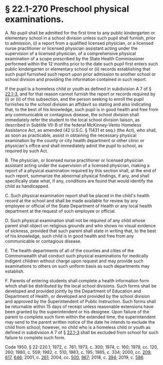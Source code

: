 # § 22.1-270 Preschool physical examinations.

<p>A. No pupil shall be admitted for the first time to any public kindergarten or elementary school in a school division unless such pupil shall furnish, prior to admission, (i) a report from a qualified licensed physician, or a licensed nurse practitioner or licensed physician assistant acting under the supervision of a licensed physician, of a comprehensive physical examination of a scope prescribed by the State Health Commissioner performed within the 12 months prior to the date such pupil first enters such public kindergarten or elementary school or (ii) records establishing that such pupil furnished such report upon prior admission to another school or school division and providing the information contained in such report.</p><p>If the pupil is a homeless child or youth as defined in subdivision A 7 of § <a href='/vacode/22.1-3/'>22.1-3</a>, and for that reason cannot furnish the report or records required by (i) or (ii) of this subsection, and the person seeking to enroll the pupil furnishes to the school division an affidavit so stating and also indicating that, to the best of his knowledge, such pupil is in good health and free from any communicable or contagious disease, the school division shall immediately refer the student to the local school division liaison, as described in Subtitle VII-B of the federal McKinney-Vento Homeless Assistance Act, as amended (42 U.S.C. § 11431 et seq.) (the Act), who shall, as soon as practicable, assist in obtaining the necessary physical examination by the county or city health department or other clinic or physician's office and shall immediately admit the pupil to school, as required by such Act.</p><p>B. The physician, or licensed nurse practitioner or licensed physician assistant acting under the supervision of a licensed physician, making a report of a physical examination required by this section shall, at the end of such report, summarize the abnormal physical findings, if any, and shall specifically state what, if any, conditions are found that would identify the child as handicapped.</p><p>C. Such physical examination report shall be placed in the child's health record at the school and shall be made available for review by any employee or official of the State Department of Health or any local health department at the request of such employee or official.</p><p>D. Such physical examination shall not be required of any child whose parent shall object on religious grounds and who shows no visual evidence of sickness, provided that such parent shall state in writing that, to the best of his knowledge, such child is in good health and free from any communicable or contagious disease.</p><p>E. The health departments of all of the counties and cities of the Commonwealth shall conduct such physical examinations for medically indigent children without charge upon request and may provide such examinations to others on such uniform basis as such departments may establish.</p><p>F. Parents of entering students shall complete a health information form which shall be distributed by the local school divisions. Such forms shall be developed and provided jointly by the Department of Education and Department of Health, or developed and provided by the school division and approved by the Superintendent of Public Instruction. Such forms shall be returnable within 15 days of receipt unless reasonable extensions have been granted by the superintendent or his designee. Upon failure of the parent to complete such form within the extended time, the superintendent may send to the parent written notice of the date he intends to exclude the child from school; however, no child who is a homeless child or youth as defined in subdivision A 7 of § <a href='/vacode/22.1-3/'>22.1-3</a> shall be excluded from school for such failure to complete such form.</p><p>Code 1950, § 22-220.1; 1972, c. 761; 1973, c. 300; 1974, c. 160; 1979, cc. 120, 260; 1980, c. 559; 1982, c. 510; 1983, c. 195; 1985, c. 334; 2000, cc. <a href='http://lis.virginia.gov/cgi-bin/legp604.exe?001+ful+CHAP0209'>209</a>, <a href='http://lis.virginia.gov/cgi-bin/legp604.exe?001+ful+CHAP0617'>617</a>, <a href='http://lis.virginia.gov/cgi-bin/legp604.exe?001+ful+CHAP0646'>646</a>; 2001, c. <a href='http://lis.virginia.gov/cgi-bin/legp604.exe?011+ful+CHAP0261'>261</a>; 2004, cc. <a href='http://lis.virginia.gov/cgi-bin/legp604.exe?041+ful+CHAP0500'>500</a>, <a href='http://lis.virginia.gov/cgi-bin/legp604.exe?041+ful+CHAP0967'>967</a>; 2018, c. <a href='http://lis.virginia.gov/cgi-bin/legp604.exe?181+ful+CHAP0394'>394</a>; 2019, c. <a href='http://lis.virginia.gov/cgi-bin/legp604.exe?191+ful+CHAP0586'>586</a>.</p>